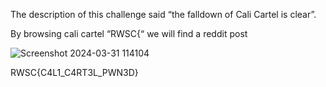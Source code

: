 The description of this challenge said “the falldown of Cali Cartel is clear”.

By browsing cali cartel “RWSC{“ we will find a reddit post

![Screenshot 2024-03-31 114104](https://github.com/Manazim/RENTAS-CTF-2024/assets/97380455/e4a93e62-0eb4-4133-94f9-ce905196b652)

RWSC{C4L1_C4RT3L_PWN3D}

